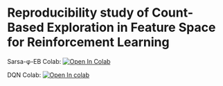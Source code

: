 # Reproducibility study of Count-Based Exploration in Feature Space for Reinforcement Learning

Sarsa-φ-EB Colab: <a href="https://colab.research.google.com/github/Tinynja/Sarsa-phi-EB/blob/main/notebooks/Sarsa_Phi_EB.ipynb" target="_parent"><img src="https://colab.research.google.com/assets/colab-badge.svg" alt="Open In Colab"/></a>

DQN Colab: <a href="https://colab.research.google.com/github/Tinynja/Sarsa-phi-EB/blob/main/notebooks/DQN_Cartpole.ipynb" target="_parent"><img src="https://colab.research.google.com/assets/colab-badge.svg" alt="Open In colab"/></a>
